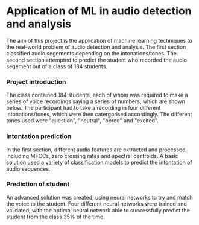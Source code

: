 # Application of ML in audio detection and analysis
The aim of this project is the application of machine learning techniques to the real-world problem of audio detection and analysis. The first section classified audio segements depending on the intonations/tones. The second section attempted to predict the student who recorded the audio segement out of a class of 184 students.

### Project introduction
The class contained 184 students, each of whom was required to make a series of voice recordings saying a series of numbers, which are shown below. The participant had to take a recording in four different intonations/tones, which were then catergorised accordingly. The different tones used were "question", "neutral", "bored" and "excited".

### Intontation prediction
In the first section, different audio features are extracted and processed, including MFCCs, zero crossing rates and spectral centroids. A basic solution used a variety of classification models to predict the intontation of audio sequences.

### Prediction of student
An advanced solution was created, using neural networks to try and match the voice to the student. Four different neural networks were trained and validated, with the optimal neural network able to successfully predict the student from the class 35% of the time.
